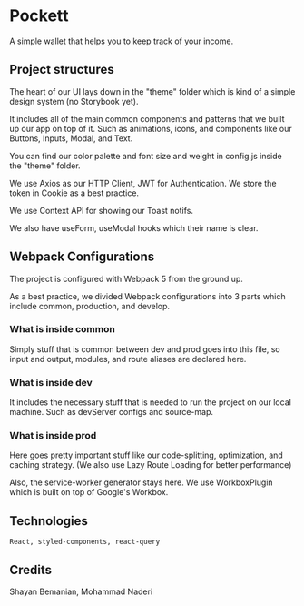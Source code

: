 # Pockett

A simple wallet that helps you to keep track of your income.

## Project structures

The heart of our UI lays down in the "theme" folder which is kind of a simple design system (no Storybook yet).

It includes all of the main common components and patterns that we built up our app on top of it.
Such as animations, icons, and components like our Buttons, Inputs, Modal, and Text.

You can find our color palette and font size and weight in config.js inside the "theme" folder.

We use Axios as our HTTP Client, JWT for Authentication. We store the token in Cookie as a best practice.

We use Context API for showing our Toast notifs.

We also have useForm, useModal hooks which their name is clear.

## Webpack Configurations

The project is configured with Webpack 5 from the ground up.

As a best practice, we divided Webpack configurations into 3 parts which include common, production, and develop.

### What is inside common

Simply stuff that is common between dev and prod goes into this file, so input and output, modules, and route aliases are declared here.

### What is inside dev

It includes the necessary stuff that is needed to run the project on our local machine. Such as devServer configs and source-map.

### What is inside prod

Here goes pretty important stuff like our code-splitting, optimization, and caching strategy.
(We also use Lazy Route Loading for better performance)

Also, the service-worker generator stays here. We use WorkboxPlugin which is built on top of Google's Workbox.

## Technologies

```
React, styled-components, react-query
```

## Credits

Shayan Bemanian, Mohammad Naderi
